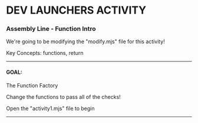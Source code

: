 # DEV LAUNCHERS ACTIVITY

### Assembly Line - Function Intro

We're going to be modifying the "modify.mjs" file for this activity!

Key Concepts: functions, return

---

#### GOAL:

The Function Factory

Change the functions to pass all of the checks!

Open the "activity1.mjs" file to begin

---
